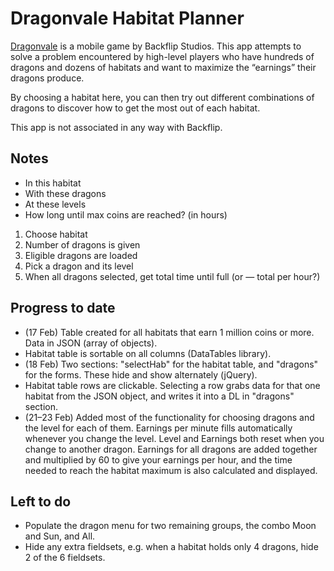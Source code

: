 # Dragonvale Habitat Planner

[Dragonvale](http://www.backflipstudios.com/games/dragonvale/) is a mobile game by Backflip Studios. This app attempts to solve a problem encountered by high-level players who have hundreds of dragons and dozens of habitats and want to maximize the “earnings” their dragons produce.

By choosing a habitat here, you can then try out different combinations of dragons to discover how to get the most out of each habitat.

This app is not associated in any way with Backflip.

## Notes

* In this habitat
* With these dragons
* At these levels
* How long until max coins are reached? (in hours)

1. Choose habitat
2. Number of dragons is given
3. Eligible dragons are loaded
4. Pick a dragon and its level
5. When all dragons selected, get total time until full (or — total per hour?)

## Progress to date

* (17 Feb) Table created for all habitats that earn 1 million coins or more. Data in JSON (array of objects).
* Habitat table is sortable on all columns (DataTables library).
* (18 Feb) Two sections: "selectHab" for the habitat table, and "dragons" for the forms. These hide and show alternately (jQuery).
* Habitat table rows are clickable. Selecting a row grabs data for that one habitat from the JSON object, and writes it into a DL in "dragons" section.
* (21–23 Feb) Added most of the functionality for choosing dragons and the level for each of them. Earnings per minute fills automatically whenever you change the level. Level and Earnings both reset when you change to another dragon. Earnings for all dragons are added together and multiplied by 60 to give your earnings per hour, and the time needed to reach the habitat maximum is also calculated and displayed.

## Left to do
* Populate the dragon menu for two remaining groups, the combo Moon and Sun, and All.
* Hide any extra fieldsets, e.g. when a habitat holds only 4 dragons, hide 2 of the 6 fieldsets.
